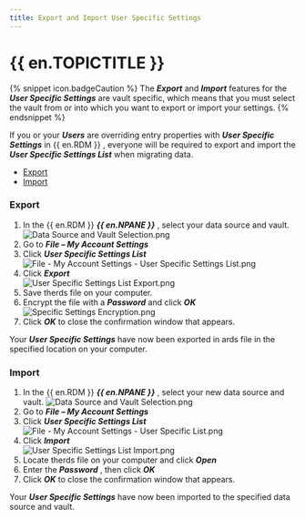 ```yaml
---
title: Export and Import User Specific Settings
---
```

# {{ en.TOPICTITLE }}  
{% snippet icon.badgeCaution %}
The ***Export*** and ***Import*** features for the ***User Specific Settings*** are vault specific, which means that you must select the vault from or into which you want to export or import your settings.
{% endsnippet %}  

If you or your ***Users*** are overriding entry properties with ***User Specific Settings*** in {{ en.RDM }} , everyone will be required to export and import the ***User Specific Settings List*** when migrating data.  
* <a href="#export">Export</a>
* <a href="#import">Import</a>
### Export
<a name="export"></a>

1. In the {{ en.RDM }} &#32; ***{{ en.NPANE }}*** , select your data source and vault.
![Data Source and Vault Selection.png](/img/en/kb/kb2091.png)
1. Go to ***File – My Account Settings***
1. Click ***User Specific Settings List***  
![File - My Account Settings - User Specific Settings List.png](/img/en/kb/kb4918.png)
1. Click ***Export***  
![User Specific Settings List Export.png](/img/en/kb/kb4919.png)
1. Save therds file on your computer.
1. Encrypt the file with a ***Password*** and click ***OK***  
![Specific Settings Encryption.png](/img/en/kb/kb2090.png)
1. Click ***OK*** to close the confirmation window that appears.  

Your ***User Specific Settings*** have now been exported in ards file in the specified location on your computer.
### Import
<a name="import"></a>

1. In the {{ en.RDM }} &#32; ***{{ en.NPANE }}*** , select your new data source and vault.
![Data Source and Vault Selection.png](/img/en/kb/kb4916.png)
1. Go to ***File – My Account Settings***
1. Click ***User Specific Settings List***  
![File - My Account Settings - User Specific List.png](/img/en/kb/kb4918.png)
1. Click ***Import***  
![User Specific Settings List Import.png](/img/en/kb/kb4921.png)
1. Locate therds file on your computer and click ***Open***
1. Enter the ***Password*** , then click ***OK***
1. Click ***OK*** to close the confirmation window that appears.  

Your ***User Specific Settings*** have now been imported to the specified data source and vault.
